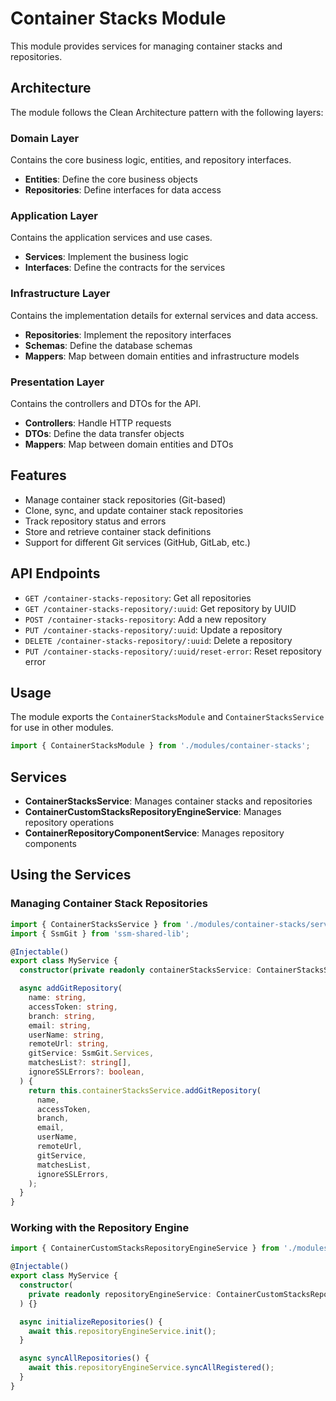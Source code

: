 # Container Stacks Module

This module provides services for managing container stacks and repositories.

## Architecture

The module follows the Clean Architecture pattern with the following layers:

### Domain Layer

Contains the core business logic, entities, and repository interfaces.

- **Entities**: Define the core business objects
- **Repositories**: Define interfaces for data access

### Application Layer

Contains the application services and use cases.

- **Services**: Implement the business logic
- **Interfaces**: Define the contracts for the services

### Infrastructure Layer

Contains the implementation details for external services and data access.

- **Repositories**: Implement the repository interfaces
- **Schemas**: Define the database schemas
- **Mappers**: Map between domain entities and infrastructure models

### Presentation Layer

Contains the controllers and DTOs for the API.

- **Controllers**: Handle HTTP requests
- **DTOs**: Define the data transfer objects
- **Mappers**: Map between domain entities and DTOs

## Features

- Manage container stack repositories (Git-based)
- Clone, sync, and update container stack repositories
- Track repository status and errors
- Store and retrieve container stack definitions
- Support for different Git services (GitHub, GitLab, etc.)

## API Endpoints

- `GET /container-stacks-repository`: Get all repositories
- `GET /container-stacks-repository/:uuid`: Get repository by UUID
- `POST /container-stacks-repository`: Add a new repository
- `PUT /container-stacks-repository/:uuid`: Update a repository
- `DELETE /container-stacks-repository/:uuid`: Delete a repository
- `PUT /container-stacks-repository/:uuid/reset-error`: Reset repository error

## Usage

The module exports the `ContainerStacksModule` and `ContainerStacksService` for use in other modules.

```typescript
import { ContainerStacksModule } from './modules/container-stacks';
```

## Services

- **ContainerStacksService**: Manages container stacks and repositories
- **ContainerCustomStacksRepositoryEngineService**: Manages repository operations
- **ContainerRepositoryComponentService**: Manages repository components

## Using the Services

### Managing Container Stack Repositories

```typescript
import { ContainerStacksService } from './modules/container-stacks/services/container-stacks.service';
import { SsmGit } from 'ssm-shared-lib';

@Injectable()
export class MyService {
  constructor(private readonly containerStacksService: ContainerStacksService) {}

  async addGitRepository(
    name: string,
    accessToken: string,
    branch: string,
    email: string,
    userName: string,
    remoteUrl: string,
    gitService: SsmGit.Services,
    matchesList?: string[],
    ignoreSSLErrors?: boolean,
  ) {
    return this.containerStacksService.addGitRepository(
      name,
      accessToken,
      branch,
      email,
      userName,
      remoteUrl,
      gitService,
      matchesList,
      ignoreSSLErrors,
    );
  }
}
```

### Working with the Repository Engine

```typescript
import { ContainerCustomStacksRepositoryEngineService } from './modules/container-stacks/services/container-stacks-repository-engine-service';

@Injectable()
export class MyService {
  constructor(
    private readonly repositoryEngineService: ContainerCustomStacksRepositoryEngineService,
  ) {}

  async initializeRepositories() {
    await this.repositoryEngineService.init();
  }

  async syncAllRepositories() {
    await this.repositoryEngineService.syncAllRegistered();
  }
}
``` 